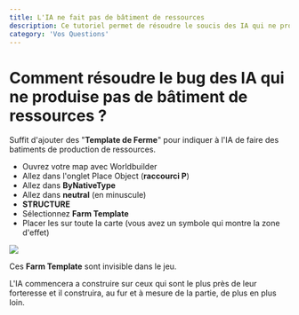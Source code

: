 ```yaml
---
title: L'IA ne fait pas de bâtiment de ressources
description: Ce tutoriel permet de résoudre le soucis des IA qui ne produise que des soldats et ne fait aucuns bâtiment de ressources
category: 'Vos Questions'
---
```


# Comment résoudre le bug des IA qui ne produise pas de bâtiment de ressources ?

Suffit d'ajouter des "**Template de Ferme**" pour indiquer à l'IA de faire des batiments de production de ressources.

- Ouvrez votre map avec Worldbuilder
- Allez dans l'onglet Place Object (**raccourci P**)
- Allez dans **ByNativeType**
- Allez dans **neutral** (en minuscule)
- **STRUCTURE**
- Sélectionnez **Farm Template**
- Placer les sur toute la carte (vous avez un symbole qui montre la zone d'effet)

<img src="/img/help/farm_template.png">

<d-alert type="info">

Ces **Farm Template** sont invisible dans le jeu.

</d-alert>

L'IA commencera a construire sur ceux qui sont le plus près de leur forteresse et il construira, au fur et à mesure de la partie, de plus en plus loin.